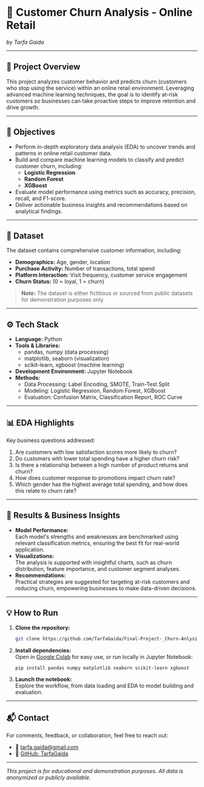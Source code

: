 # 🛒 Customer Churn Analysis - Online Retail
*by Tarfa Gaida*

---

## 📌 Project Overview

This project analyzes customer behavior and predicts churn (customers who stop using the service) within an online retail environment. Leveraging advanced machine learning techniques, the goal is to identify at-risk customers so businesses can take proactive steps to improve retention and drive growth.

---

## 🎯 Objectives

- Perform in-depth exploratory data analysis (EDA) to uncover trends and patterns in online retail customer data.
- Build and compare machine learning models to classify and predict customer churn, including:
  - **Logistic Regression**
  - **Random Forest**
  - **XGBoost**
- Evaluate model performance using metrics such as accuracy, precision, recall, and F1-score.
- Deliver actionable business insights and recommendations based on analytical findings.

---

## 🧩 Dataset

The dataset contains comprehensive customer information, including:

- **Demographics:** Age, gender, location
- **Purchase Activity:** Number of transactions, total spend
- **Platform Interaction:** Visit frequency, customer service engagement
- **Churn Status:** (0 = loyal, 1 = churn)

> **Note:** The dataset is either fictitious or sourced from public datasets for demonstration purposes only.

---

## ⚙️ Tech Stack

- **Language:** Python
- **Tools & Libraries:**  
  - pandas, numpy (data processing)  
  - matplotlib, seaborn (visualization)  
  - scikit-learn, xgboost (machine learning)
- **Development Environment:** Jupyter Notebook
- **Methods:**  
  - Data Processing: Label Encoding, SMOTE, Train-Test Split  
  - Modeling: Logistic Regression, Random Forest, XGBoost  
  - Evaluation: Confusion Matrix, Classification Report, ROC Curve

---

## 📊 EDA Highlights

Key business questions addressed:

1. Are customers with low satisfaction scores more likely to churn?
2. Do customers with lower total spending have a higher churn risk?
3. Is there a relationship between a high number of product returns and churn?
4. How does customer response to promotions impact churn rate?
5. Which gender has the highest average total spending, and how does this relate to churn rate?

---

## 🚀 Results & Business Insights

- **Model Performance:**  
  Each model's strengths and weaknesses are benchmarked using relevant classification metrics, ensuring the best fit for real-world application.
- **Visualizations:**  
  The analysis is supported with insightful charts, such as churn distribution, feature importance, and customer segment analyses.
- **Recommendations:**  
  Practical strategies are suggested for targeting at-risk customers and reducing churn, empowering businesses to make data-driven decisions.

---

## 💡 How to Run

1. **Clone the repository:**
   ```bash
   git clone https://github.com/TarfaGaida/Final-Project-_Churn-Anlysis.git
   ```

2. **Install dependencies:**  
   Open in [Google Colab](https://colab.research.google.com/) for easy use, or run locally in Jupyter Notebook:
   ```bash
   pip install pandas numpy matplotlib seaborn scikit-learn xgboost
   ```

3. **Launch the notebook:**  
   Explore the workflow, from data loading and EDA to model building and evaluation.

---

## 📬 Contact

For comments, feedback, or collaboration, feel free to reach out:
- 📧 [tarfa.gaida@gmail.com](mailto:tarfa.gaida@gmail.com)
- 💼 [GitHub: TarfaGaida](https://github.com/TarfaGaida)

---

*This project is for educational and demonstration purposes. All data is anonymized or publicly available.*
